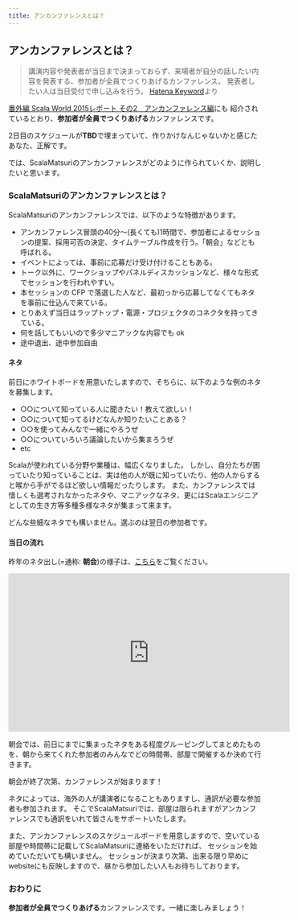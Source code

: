 ```yaml
---
title: アンカンファレンスとは？
---
```


## アンカンファレンスとは？

> 講演内容や発表者が当日まで決まっておらず、来場者が自分の話したい内容を発表する、参加者が全員でつくりあげるカンファレンス。
> 発表者したい人は当日受付で申し込みを行う。 
> [Hatena Keyword](http://d.hatena.ne.jp/keyword/%A5%A2%A5%F3%A5%AB%A5%F3%A5%D5%A5%A1%A5%EC%A5%F3%A5%B9)より

[番外編 Scala World 2015レポート その2　アンカンファレンス編](http://blog.scalamatsuri.org/entry/2015/09/29/023812)にも
紹介されているとおり、**参加者が全員でつくりあげる**カンファレンスです。

2日目のスケジュールが**TBD**で埋まっていて、作りかけなんじゃないかと感じたあなた、正解です。

では、ScalaMatsuriのアンカンファレンスがどのように作られていくか、説明したいと思います。

### ScalaMatsuriのアンカンファレンスとは？

ScalaMatsuriのアンカンファレンスでは、以下のような特徴があります。

* アンカンファレンス冒頭の40分〜(長くても)1時間で、参加者によるセッションの提案、採用可否の決定、タイムテーブル作成を行う。「朝会」などとも呼ばれる。
* イベントによっては、事前に応募だけ受け付けることもある。
* トーク以外に、ワークショップやパネルディスカッションなど、様々な形式でセッションを行われやすい。
* 本セッションの CFP で落選した人など、最初っから応募してなくてもネタを事前に仕込んで来ている。
* とりあえず当日はラップトップ・電源・プロジェクタのコネクタを持ってきている。
* 何を話してもいいので多少マニアックな内容でも ok
* 途中退出、途中参加自由


#### ネタ

前日にホワイトボードを用意いたしますので、そちらに、以下のような例のネタを募集します。

* ○○について知っている人に聞きたい！教えて欲しい！
* ○○について知ってるけどなんか知りたいことある？
* ○○を使ってみんなで一緒にやろうぜ
* ○○についていろいろ議論したいから集まろうぜ
* etc

Scalaが使われている分野や業種は、幅広くなりました。
しかし、自分たちが困っていたり知っていることは、実は他の人が既に知っていたり、他の人からすると喉から手がでるほど欲しい情報だったりします。
また、カンファレンスでは惜しくも選考されなかったネタや、マニアックなネタ、更にはScalaエンジニアとしての生き方等多種多様なネタが集まって来ます。

どんな些細なネタでも構いません。選ぶのは翌日の参加者です。

#### 当日の流れ

昨年のネタ出し(=通称: **朝会**)の様子は、[こちら](https://youtu.be/terhgZrJmI4)をご覧ください。

<iframe width="560" height="315" src="https://www.youtube.com/embed/terhgZrJmI4" frameborder="0" allow="encrypted-media" allowfullscreen></iframe>

朝会では、前日にまでに集まったネタをある程度グルーピングしてまとめたものを、朝から来てくれた参加者のみんなでどの時間帯、部屋で開催するか決めて行きます。

朝会が終了次第、カンファレンスが始まります！

ネタによっては、海外の人が講演者になることもありますし、通訳が必要な参加者も参加されます。
そこでScalaMatsuriでは、部屋は限られますがアンカンファレンスでも通訳をいれて皆さんをサポートいたします。

また、アンカンファレンスのスケジュールボードを用意しますので、空いている部屋や時間帯に記載してScalaMatsuriに連絡をいただければ、
セッションを始めていただいても構いません。
セッションが決まり次第、出来る限り早めにwebsiteにも反映しますので、昼から参加したい人もお待ちしております。

### おわりに

**参加者が全員でつくりあげる**カンファレンスです。一緒に楽しみましょう！
